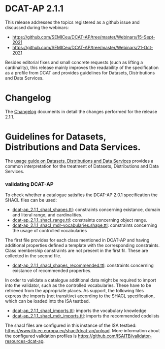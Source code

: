 # DCAT-AP 2.1.1 

This release addresses the topics registered as a github issue and discussed during the webinars:
  - https://github.com/SEMICeu/DCAT-AP/tree/master/Webinars/15-Sept-2021
  - https://github.com/SEMICeu/DCAT-AP/tree/master/Webinars/21-Oct-2021

Besides editorial fixes and small concrete requests (such as lifting a cardinality), this release mainly improves the readability of the specification as a profile from DCAT and provides guidelines for Datasets, Distributions and Data Services. 

# Changelog
The [Changelog](CHANGELOG.md) documents in detail the changes performed for the release 2.1.1. 

# Guidelines for Datasets, Distributions and Data Services.
The [usage guide on Datasets, Distributions and Data Services](usageguide-dataset-distribution-dataservice.md) provides a common interpretation for the treatment of Datasets, Distributions and Data Services.

### validating DCAT-AP
To check whether a catalogue satisfies the DCAT-AP 2.0.1 specification the SHACL files can be used:
- [dcat-ap_2.1.1_shacl_shapes.ttl](https://github.com/SEMICeu/DCAT-AP/blob/2.1.1-draft/releases/2.1.1/dcat-ap_2.0.1_shacl_shapes.ttl): constraints concerning existance, domain and literal range, and cardinalities.
- [dcat-ap_2.1.1_shacl_range.ttl](https://github.com/SEMICeu/DCAT-AP/blob/2.1.1-draft/releases/2.1.1/dcat-ap_2.0.1_shacl_range.ttl): constraints concerning object range.
- [dcat-ap_2.1.1_shacl_mdr-vocabularies.shape.ttl](https://github.com/SEMICeu/DCAT-AP/blob/master/releases/2.1.1-draft/dcat-ap_2.1.1_shacl_mdr-vocabularies.shape.ttl): constraints concerning the usage of controlled vocabularies

The first file provides for each class mentioned in DCAT-AP and having additional properties defined a template with the corresponding constraints. Class membership constraints are not present in the first fil. These are collected in the second file.  

- [dcat-ap_2.1.1_shacl_shapes_recommended.ttl](https://github.com/SEMICeu/DCAT-AP/blob/2.1.1-draft/releases/2.1.1/dcat-ap_2.0.1_shacl_shapes_recommended.ttl): constraints concerning existance of recommended properties. 

In order to validate a catalogue additional data might be required to import into the validator, such as the controlled vocabularies. These have to be retrieved from the appropriate places.
As support, the following files express the imports (not transitive) according to the SHACL specification, which can be loaded into the ISA testbed.
- [dcat-ap_2.1.1_shacl_imports.ttl](https://github.com/SEMICeu/DCAT-AP/blob/2.1.1-draft/releases/2.1.1/dcat-ap_2.1.1_shacl_imports.ttl): imports the vocabulary knowledge
- [dcat-ap_2.1.1_shacl_mdr_imports.ttl](https://github.com/SEMICeu/DCAT-AP/blob/2.1.1-draft/releases/2.1.1/dcat-ap_2.1.1_shacl_mdr_imports.ttl): imports the recommended codelists

The shacl files are configured in this instance of the ISA testbed: https://www.itb.ec.europa.eu/shacl/dcat-ap/upload. More information about the configured validation profiles is https://github.com/ISAITB/validator-resources-dcat-ap. 


